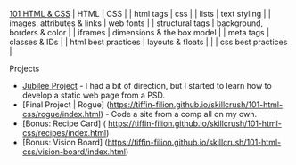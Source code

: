 [101 HTML & CSS](https://tiffin-filion.github.io/skillcrush/101-html-css)
| HTML | CSS |
| html tags | css |
| lists | text styling |
| images, attributes & links | web fonts |
| structural tags | background, borders & color |
| iframes | dimensions & the box model |
| meta tags | classes & IDs |
| html best practices | layouts & floats |
| | css best practices |

Projects
- [Jubilee Project](https://tiffin-filion.github.io/skillcrush/101-html-css/jubilee/index.html) - I had a bit of direction, but I started to learn how to develop a static web page from a PSD.
- [Final Project | Rogue] (https://tiffin-filion.github.io/skillcrush/101-html-css/rogue/index.html) - Code a site from a comp all on my own.
- [Bonus: Recipe Card] ( https://tiffin-filion.github.io/skillcrush/101-html-css/recipes/index.html)
- [Bonus: Vision Board] (https://tiffin-filion.github.io/skillcrush/101-html-css/vision-board/index.html)

